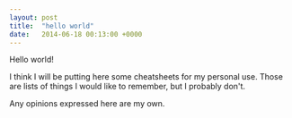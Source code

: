 ```yaml
---
layout: post
title:  "hello world"
date:   2014-06-18 00:13:00 +0000
---
```

Hello world!

I think I will be putting here some cheatsheets for my personal use.  Those are
lists of things I would like to remember, but I probably don't.

Any opinions expressed here are my own.
